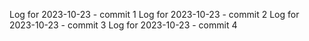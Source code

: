 Log for 2023-10-23 - commit 1
Log for 2023-10-23 - commit 2
Log for 2023-10-23 - commit 3
Log for 2023-10-23 - commit 4
